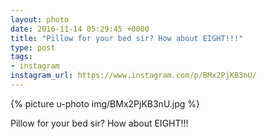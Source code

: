 ```yaml
---
layout: photo
date: 2016-11-14 05:29:45 +0000
title: "Pillow for your bed sir? How about EIGHT!!!"
type: post
tags:
- instagram
instagram_url: https://www.instagram.com/p/BMx2PjKB3nU/
---
```


{% picture u-photo img/BMx2PjKB3nU.jpg %}

Pillow for your bed sir? How about EIGHT!!!
